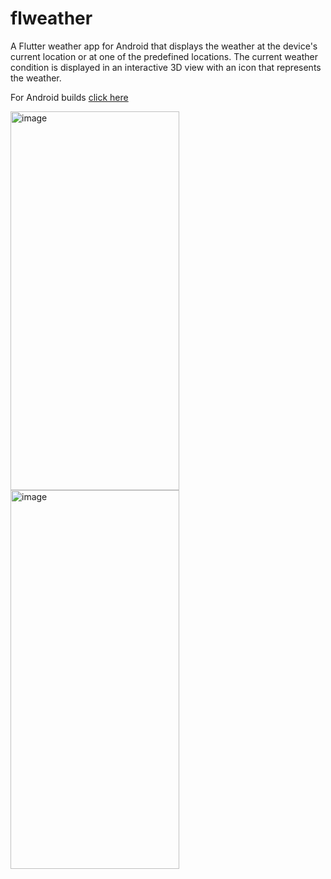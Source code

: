 # flweather

A Flutter weather app for Android that displays the weather at the device's current location or at one of the predefined locations.
The current weather condition is displayed in an interactive 3D view with an icon that represents the weather.

For Android builds [click here](https://github.com/exodusgd/flweather/tree/main/apks)

<img width="270" height="606" alt="image" src="https://github.com/user-attachments/assets/499d0664-2ab5-4c4c-8dd6-935b6698c3c2" />

<img width="270" height="606" alt="image" src="https://github.com/user-attachments/assets/6e958e80-23b8-44d8-89ae-57ebfec79f16" />



